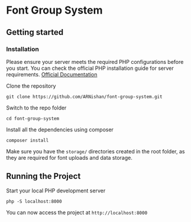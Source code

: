 # Font Group System

## Getting started

### Installation

Please ensure your server meets the required PHP configurations before you start. You can check the official PHP installation guide for server requirements. [Official Documentation](https://www.php.net/manual/en/install.php)

Clone the repository

    git clone https://github.com/ARNishan/font-group-system.git

Switch to the repo folder

    cd font-group-system

Install all the dependencies using composer

    composer install

Make sure you have the `storage/` directories created in the root folder, as they are required for font uploads and data storage.


## Running the Project

Start your local PHP development server

    php -S localhost:8000

You can now access the project at `http://localhost:8000`


